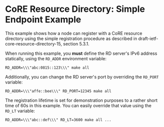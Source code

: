 CoRE Resource Directory: Simple Endpoint Example
================================================

This example shows how a node can register with a CoRE resource directory using
the simple registration procedure as described in
draft-ietf-core-resource-directory-15, section 5.3.1.

When running this example, you **must** define the RD server's IPv6 address
statically, using the `RD_ADDR` environment variable:
```
RD_ADDR=\\\"abc:0815::123\\\" make all
```
Additionally, you can change the RD server's port by overriding the `RD_PORT`
variable:
```
RD_ADDR=\\\"affe::bee\\\" RD_PORT=12345 make all
```

The registration lifetime is set for demonstration purposes to a rather short
time of 60s in this example. You can easily override that value using the
`RD_LT` variable:
```
RD_ADDR=\\\"abc::def\\\" RD_LT=3600 make all ...
```
